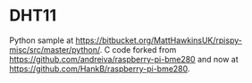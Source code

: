 # DHT11

Python sample at https://bitbucket.org/MattHawkinsUK/rpispy-misc/src/master/python/. C code forked from https://github.com/andreiva/raspberry-pi-bme280 and now at https://github.com/HankB/raspberry-pi-bme280.


